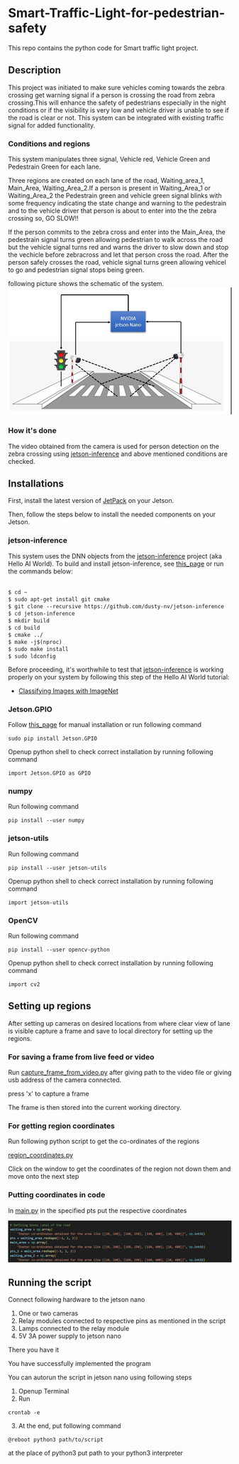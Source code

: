# Smart-Traffic-Light-for-pedestrian-safety
This repo contains the python code for Smart traffic light project.

## Description
This project was initiated to make sure vehicles coming towards the zebra crossing get warning signal if a person is crossing the road from zebra crossing.This will enhance the safety of pedestrians especially in the night conditions or if the visibility is very low and vehicle driver is unable to see if the road is clear or not. This system can be integrated with existing traffic signal for added functionality.


### Conditions and regions
This system manipulates three signal, Vehicle red, Vehicle Green and Pedestrain Green for each lane.

Three regions are created on each lane of the road, Waiting_area_1, Main_Area, Waiting_Area_2.If a person is present in Waiting_Area_1 or Waiting_Area_2 the Pedestrain green and vehicle green signal blinks with some frequency indicating the state change and warning to the pedestrain and to the vehicle driver that person is about to enter into the the zebra crossing so, GO SLOW!!

If the person commits to the zebra cross and enter into the Main_Area, the pedestrain signal turns green allowing pedestrian to walk across the road but the vehicle signal turns red and warns the driver to slow down and stop the vechicle before zebracross and let that person cross the road. After the person safely crosses the road, vehicle signal turns green allowing vehicel to go and pedestrian signal stops being green.

following picture shows the schematic of the system.
![schematic](setup.jpg)

### How it's done
The video obtained from the camera is used for person detection on the zebra crossing using [jetson-inference](https://github.com/dusty-nv/jetson-inference) and above mentioned conditions are checked.


## Installations
First, install the latest version of [JetPack](https://developer.nvidia.com/embedded/jetpack) on your Jetson.

Then, follow the steps below to install the needed components on your Jetson.

### jetson-inference

This system uses the DNN objects from the [jetson-inference](https://github.com/dusty-nv/jetson-inference) project (aka Hello AI World). To build and install jetson-inference, see [this_page](https://github.com/dusty-nv/jetson-inference/blob/master/docs/building-repo-2.md) or run the commands below:

```

$ cd ~
$ sudo apt-get install git cmake
$ git clone --recursive https://github.com/dusty-nv/jetson-inference
$ cd jetson-inference
$ mkdir build
$ cd build
$ cmake ../
$ make -j$(nproc)
$ sudo make install
$ sudo ldconfig

```
Before proceeding, it's worthwhile to test that [jetson-inference](https://github.com/dusty-nv/jetson-inference)  is working properly on your system by following this step of the Hello AI World tutorial:

* [Classifying Images with ImageNet](https://github.com/dusty-nv/jetson-inference/blob/master/docs/imagenet-console-2.md)


### Jetson.GPIO

Follow [this_page](https://pypi.org/project/Jetson.GPIO/#:~:text=In%20order%20to%20use%20the,to%20the%20newly%20created%20group.&text=Install%20custom%20udev%20rules%20by%20copying%20the%2099%2Dgpio.) for manual installation or run following command

```
sudo pip install Jetson.GPIO
```

Openup python shell to check correct installation by running following command

```
import Jetson.GPIO as GPIO
```

### numpy

Run following command

```
pip install --user numpy
```

### jetson-utils

Run following command

```
pip install --user jetson-utils
```

Openup python shell to check correct installation by running following command

```
import jetson-utils
```

### OpenCV

Run following command

```
pip install --user opencv-python
```

Openup python shell to check correct installation by running following command

```
import cv2
```

## Setting up regions

After setting up cameras on desired locations from where clear view of lane is visible capture a frame and save to local directory for setting up the regions.

### For saving a frame from live feed or video 

Run [capture_frame_from_video.py](https://github.com/patweatharva/Smart-Traffic-Light-for-pedestrian-safety/blob/main/capture_frame_from_video.py) after giving path to the video file or giving usb address of the camera connected.

press 'x' to capture a frame

The frame is then stored into the current working directory.

### For getting region coordinates

Run following python script to get the co-ordinates of the regions

[region_coordinates.py](https://github.com/patweatharva/Smart-Traffic-Light-for-pedestrian-safety/blob/main/region_coordinates.py)

Click on the window to get the coordinates of the region not down them and move onto the next step

### Putting coordinates in code

In [main.py](https://github.com/patweatharva/Smart-Traffic-Light-for-pedestrian-safety/blob/main/main.py) in the specified pts put the respective coordinates

![schematic](region_coordinates.jpg)


## Running the script

Connect following hardware to the jetson nano

1. One or two cameras
2. Relay modules connected to respective pins as mentioned in the script
3. Lamps connected to the relay module
4. 5V 3A power supply to jetson nano


There you have it 

You have successfully implemented the program 

You can autorun the script in jetson nano using following steps

1. Openup Terminal
2. Run

```
crontab -e
```
3. At the end, put following command

```
@reboot python3 path/to/script
```
at the place of python3 put path to your python3 interpreter


